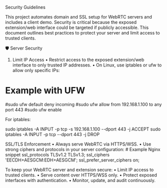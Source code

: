 Security Guidelines

This project automates domain and SSL setup for WebRTC servers and includes a client demo. Security is critical because the exposed extension/web interface could be targeted if publicly accessible. This document outlines best practices to protect your server and limit access to trusted clients.

🛡 Server Security

1. Limit IP Access
	•	Restrict access to the exposed extension/web interface to only trusted IP addresses.
	•	On Linux, use iptables or ufw to allow only specific IPs:

 
 # Example with UFW
   #sudo ufw default deny incoming
   #sudo ufw allow from 192.168.1.100 to any port 443
   #sudo ufw enable

For iptables:

   sudo iptables -A INPUT -p tcp -s 192.168.1.100 --dport 443 -j ACCEPT
   sudo iptables -A INPUT -p tcp --dport 443 -j DROP


SSL/TLS Enforcement
	•	Always serve WebRTC via HTTPS/WSS.
	•	Use strong ciphers and protocols in your server configuration:
            # Example Nginx snippet
            ssl_protocols TLSv1.2 TLSv1.3;
            ssl_ciphers 'EECDH+AESGCM:EDH+AESGCM';
            ssl_prefer_server_ciphers on;


To keep your WebRTC server and extension secure:
	•	Limit IP access to trusted clients.
	•	Serve content over HTTPS/WSS only.
	•	Protect exposed interfaces with authentication.
	•	Monitor, update, and audit continuously.
